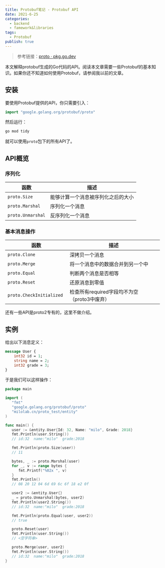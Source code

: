 ```yaml
---
title: Protobuf笔记 - Protobuf API
date: 2021-6-25
categories:
  - backend
  - famework&libraries
tags:
  - Protobuf
publish: true
---
```


> 参考链接：[proto · pkg.go.dev](https://pkg.go.dev/google.golang.org/protobuf/proto)

本文解释protobuf生成的Go代码的API。阅读本文章需要一些Protobuf的基本知识。如果你还不知道如何使用Protobuf，请参阅我以前的文章。

## 安装

要使用Protobuf提供的API，你只需要引入：

```go
import "google.golang.org/protobuf/proto"
```

然后运行：

```sh
go mod tidy
```

就可以使用`proto`包下的所有API了。

## API概览

### 序列化

| 函数              | 描述                               |
| ----------------- | ---------------------------------- |
| `proto.Size`      | 能够计算一个消息被序列化之后的大小 |
| `proto.Marshal`   | 序列化一个消息                     |
| `proto.Unmarshal` | 反序列化一个消息                   |

### 基本消息操作

| 函数                      | 描述                                         |
| ------------------------- | -------------------------------------------- |
| `proto.Clone`             | 深拷贝一个消息                               |
| `proto.Merge`             | 将一个消息中的数据合并到另一个中             |
| `proto.Equal`             | 判断两个消息是否相等                         |
| `proto.Reset`             | 还原消息到零值                               |
| `proto.CheckInitialized ` | 检查所有required字段均不为空（proto3中废弃） |

还有一些API是proto2专有的，这里不做介绍。



## 实例

给出以下消息定义：

```protobuf
message User {
    int32 id = 1;
    string name = 2;
    int32 grade = 3;
}
```

于是我们可以这样操作：

```go
package main

import (
   "fmt"
   "google.golang.org/protobuf/proto"
   "milolab.cn/proto_test/entity"
)

func main() {
   user := &entity.User{Id: 32, Name: "milo", Grade: 2018}
   fmt.Println(user.String())
   // id:32  name:"milo"  grade:2018

   fmt.Println(proto.Size(user))
   // 11

   bytes, _ := proto.Marshal(user)
   for _, v := range bytes {
      fmt.Printf("%02x ", v)
   }
   fmt.Println()
   // 08 20 12 04 6d 69 6c 6f 18 e2 0f 

   user2 := &entity.User{}
   _ = proto.Unmarshal(bytes, user2)
   fmt.Println(user2.String())
   // id:32  name:"milo"  grade:2018

   fmt.Println(proto.Equal(user, user2))
   // true

   proto.Reset(user)
   fmt.Println(user.String())
   // <空字符串>

   proto.Merge(user, user2)
   fmt.Println(user.String())
   // id:32  name:"milo"  grade:2018
}
```
